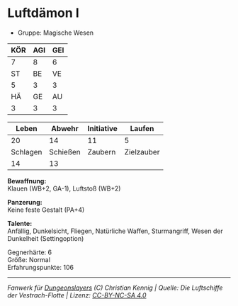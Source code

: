# Luftdämon I  
- Gruppe: Magische Wesen  

| KÖR | AGI | GEI |  
| --- | --- | --- |  
| 7   | 8   | 6   |
| ST  | BE  | VE  |  
| 5   | 3   | 3   |
| HÄ  | GE  | AU  |  
| 3   | 3   | 3   |


| Leben    | Abwehr   | Initiative | Laufen     |
| -------- | -------- | ---------- | ---------- |
| 20       | 14       | 11         | 5          |
| Schlagen | Schießen | Zaubern    | Zielzauber |
| 14       | 13       |            |            |

**Bewaffnung:**  
Klauen (WB+2, GA-1), Luftstoß (WB+2)

**Panzerung:**  
Keine feste Gestalt (PA+4)

**Talente:**  
Anfällig, Dunkelsicht, Fliegen, Natürliche Waffen, Sturmangriff, Wesen der Dunkelheit (Settingoption)

Gegnerhärte: 6  
Größe: Normal  
Erfahrungspunkte: 106  



___
*Fanwerk für [Dungeonslayers](https://www.dungeonslayers.net/) (C) Christian Kennig | Quelle: Die Luftschiffe der Vestrach-Flotte | Lizenz: [CC-BY-NC-SA 4.0](https://creativecommons.org/licenses/by-nc-sa/4.0/deed.de)*